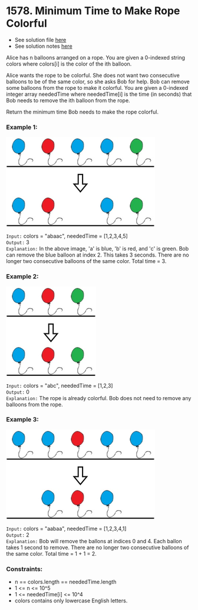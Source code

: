 # 1578. Minimum Time to Make Rope Colorful

- See solution file [here](./solution.cpp)
- See solution notes [here](./1578.%20Minimum%20Time%20To%20Make%20Rope%20Colorful.pdf)

Alice has n balloons arranged on a rope. You are given a 0-indexed string colors where
colors[i] is the color of the ith balloon.

Alice wants the rope to be colorful. She does not want two consecutive balloons to be of
the same color, so she asks Bob for help. Bob can remove some balloons from the rope to
make it colorful. You are given a 0-indexed integer array neededTime where neededTime[i]
is the time (in seconds) that Bob needs to remove the ith balloon from the rope.

Return the minimum time Bob needs to make the rope colorful.

### Example 1:

![Image 1](./ballon1.jpg)

`Input:` colors = "abaac", neededTime = [1,2,3,4,5]  
`Output:` 3  
`Explanation:`
In the above image, 'a' is blue, 'b' is red, and 'c' is green.
Bob can remove the blue balloon at index 2. This takes 3 seconds.
There are no longer two consecutive balloons of the same color. Total time = 3.

### Example 2:

![Example 2](./balloon2.jpg)

`Input:` colors = "abc", neededTime = [1,2,3]  
`Output:` 0  
`Explanation:` The rope is already colorful. Bob does not need to remove any balloons from the rope.  

### Example 3:

![Example 3](./balloon3.jpg)

`Input:` colors = "aabaa", neededTime = [1,2,3,4,1]  
`Output:` 2  
`Explanation:` Bob will remove the ballons at indices 0 and 4. Each ballon takes 1 second to remove.
There are no longer two consecutive balloons of the same color. Total time = 1 + 1 = 2.
 

### Constraints:

- n == colors.length == neededTime.length
- 1 <= n <= 10^5
- 1 <= neededTime[i] <= 10^4
- colors contains only lowercase English letters.